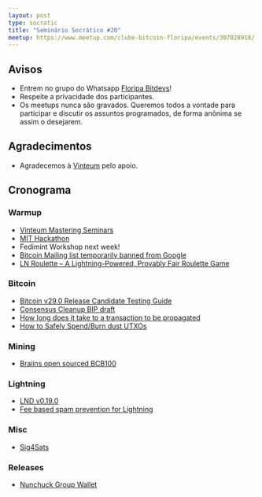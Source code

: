 ```yaml
---
layout: post
type: socratic
title: "Seminário Socrático #20"
meetup: https://www.meetup.com/clube-bitcoin-floripa/events/307028918/
---
```


## Avisos

- Entrem no grupo do Whatsapp [Floripa Bitdevs](https://chat.whatsapp.com/FCQNp71ayTv4U1LNDDowXh)!
- Respeite a privacidade dos participantes.
- Os meetups nunca são gravados. Queremos todos a vontade para participar e discutir os assuntos programados, de forma anônima se assim o desejarem.

## Agradecimentos

- Agradecemos à [Vinteum](https://vinteum.org/) pelo apoio.

## Cronograma

### Warmup

* [Vinteum Mastering Seminars](https://vinteum.org/mastering/)
* [MIT Hackathon](https://mitbitcoin.devpost.com/)
* Fedimint Workshop next week!
* [Bitcoin Mailing list temporarily banned from Google](https://xcancel.com/callebtc/status/1907491265328927126)
* [LN Roulette – A Lightning-Powered, Provably Fair Roulette Game](https://stacker.news/items/836563)

### Bitcoin

* [Bitcoin v29.0 Release Candidate Testing Guide](https://github.com/bitcoin-core/bitcoin-devwiki/wiki/29.0-Release-Candidate-Testing-Guide)
* [Consensus Cleanup BIP draft](https://github.com/bitcoin/bips/pull/1800)
* [How long does it take to a transaction to be propagated](https://bitcoin.stackexchange.com/questions/125776/how-long-does-it-take-for-a-transaction-to-propagate-through-the-network)
* [How to Safely Spend/Burn dust UTXOs](https://bitcoin.stackexchange.com/questions/125702/how-to-safely-spend-burn-dust)

### Mining

* [Braiins open sourced BCB100](https://xcancel.com/BraiinsMining/status/1904601550212731287)

### Lightning

* [LND v0.19.0](https://github.com/lightningnetwork/lnd/blob/master/docs/release-notes/release-notes-0.19.0.md)
* [Fee based spam prevention for Lightning](https://delvingbitcoin.org/t/fee-based-spam-prevention-for-lightning/1524)

### Misc

* [Sig4Sats](https://github.com/vstabile/sig4sats-script)

### Releases

* [Nunchuck Group Wallet](https://nunchuk.io/blog/group-wallet)
